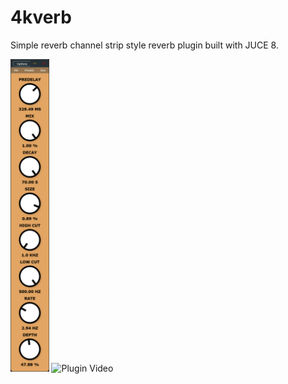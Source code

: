 # 4kverb

Simple reverb channel strip style reverb plugin built with JUCE 8.

<p style="text-align: left;">
  <img src="assets/4kverb_przy3Jgw2Q.png" alt="Plugin Screenshot" height="500">
  <img src="assets/4kverb_preview.gif" alt="Plugin Video" height="500">
</p>
